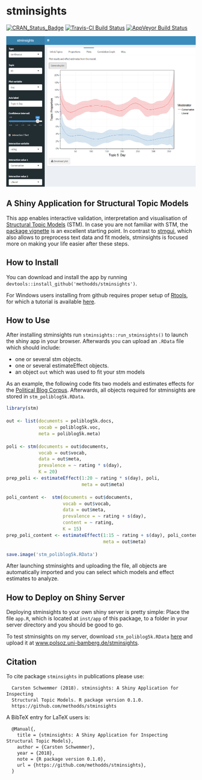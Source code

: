 
<!-- README.md is generated from README.Rmd. Please edit that file -->
stminsights
===========

[![CRAN\_Status\_Badge](http://www.r-pkg.org/badges/version/stminsights)](https://cran.r-project.org/package=stminsights) [![Travis-CI Build Status](https://travis-ci.org/methodds/stminsights.svg?branch=master)](https://travis-ci.org/methodds/stminsights) [![AppVeyor Build Status](https://ci.appveyor.com/api/projects/status/github/methodds/stminsights?branch=master&svg=true)](https://ci.appveyor.com/project/methodds/stminsights)

<img src="man/figures/stminsights_interface.PNG" width="600" height="400">

A Shiny Application for Structural Topic Models
-----------------------------------------------

This app enables interactive validation, interpretation and visualisation of [Structural Topic Models](http://structuraltopicmodel.com) (STM). In case you are not familiar with STM, the [package vignette](https://cran.r-project.org/web/packages/stm/vignettes/stmVignette.pdf) is an excellent starting point. In contrast to [stmgui](https://cran.r-project.org/web/packages/stmgui/index.html), which also allows to preprocess text data and fit models, stminsights is focused more on making your life easier after these steps.

How to Install
--------------

You can download and install the app by running `devtools::install_github('methodds/stminsights')`.

For Windows users installing from github requires proper setup of [Rtools](https://cran.r-project.org/bin/windows/Rtools/), for which a tutorial is available [here](https://github.com/stan-dev/rstan/wiki/Install-Rtools-for-Windows).

How to Use
----------

After installing stminsights run `stminsights::run_stminsights()` to launch the shiny app in your browser. Afterwards you can upload an `.RData` file which should include:

-   one or several stm objects.
-   one or several estimateEffect objects.
-   an object `out` which was used to fit your stm models

As an example, the following code fits two models and estimates effects for the [Political Blog Corpus](http://www.sailing.cs.cmu.edu/main/?page_id=710). Afterwards, all objects required for stminsights are stored in `stm_poliblog5k.RData`.

``` r
library(stm)

out <- list(documents = poliblog5k.docs,
            vocab = poliblog5k.voc,
            meta = poliblog5k.meta)

poli <- stm(documents = out$documents, 
            vocab = out$vocab,
            data = out$meta, 
            prevalence = ~ rating * s(day),
            K = 20)
prep_poli <- estimateEffect(1:20 ~ rating * s(day), poli,
                            meta = out$meta)

poli_content <-  stm(documents = out$documents, 
                     vocab = out$vocab,
                     data = out$meta, 
                     prevalence = ~ rating + s(day),
                     content = ~ rating,
                     K = 15)  
prep_poli_content <- estimateEffect(1:15 ~ rating + s(day), poli_content,
                                    meta = out$meta)

save.image('stm_poliblog5k.RData')
```

After launching stminsights and uploading the file, all objects are automatically imported and you can select which models and effect estimates to analyze.

How to Deploy on Shiny Server
-----------------------------

Deploying stminsights to your own shiny server is pretty simple: Place the file `app.R`, which is located at `inst/app` of this package, to a folder in your server directory and you should be good to go.

To test stminsights on my server, download `stm_poliblog5k.RData` [here](http://polsoz.uni-bamberg.de:1337/data/poliblog/stm_poliblog5k.RData) and upload it at www.polsoz.uni-bamberg.de/stminsights.

Citation
--------

To cite package `stminsights` in publications please use:

      Carsten Schwemmer (2018). stminsights: A Shiny Application for Inspecting
      Structural Topic Models. R package version 0.1.0.
      https://github.com/methodds/stminsights

A BibTeX entry for LaTeX users is:

      @Manual{,
        title = {stminsights: A Shiny Application for Inspecting Structural Topic Models},
        author = {Carsten Schwemmer},
        year = {2018},
        note = {R package version 0.1.0},
        url = {https://github.com/methodds/stminsights},
      }
